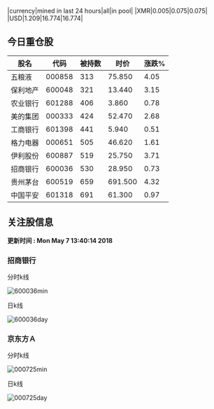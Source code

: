 |currency|mined in last 24 hours|all|in pool|
|XMR|0.005|0.075|0.075|
|USD|1.209|16.774|16.774|

## 今日重仓股 

|股名|代码|被持数|时价|涨跌%|
|---|---|---|---|---|
|五粮液|000858|313|75.850|4.05|
|保利地产|600048|321|13.440|3.15|
|农业银行|601288|406|3.860|0.78|
|美的集团|000333|424|52.470|2.68|
|工商银行|601398|441|5.940|0.51|
|格力电器|000651|505|46.620|1.61|
|伊利股份|600887|519|25.750|3.71|
|招商银行|600036|530|28.950|0.73|
|贵州茅台|600519|659|691.500|4.32|
|中国平安|601318|691|61.300|0.97|

## 关注股信息
**更新时间 : Mon May  7 13:40:14 2018**
### 招商银行 
分时k线

![600036min](http://image.sinajs.cn/newchart/min/n/sh600036.gif)

日k线

![600036day](http://image.sinajs.cn/newchart/daily/n/sh600036.gif)

### 京东方Ａ 
分时k线

![000725min](http://image.sinajs.cn/newchart/min/n/sz000725.gif)

日k线

![000725day](http://image.sinajs.cn/newchart/daily/n/sz000725.gif)
